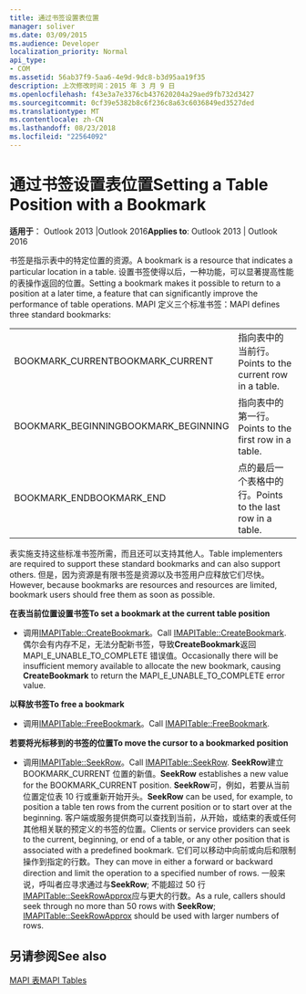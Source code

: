```yaml
---
title: 通过书签设置表位置
manager: soliver
ms.date: 03/09/2015
ms.audience: Developer
localization_priority: Normal
api_type:
- COM
ms.assetid: 56ab37f9-5aa6-4e9d-9dc8-b3d95aa19f35
description: 上次修改时间：2015 年 3 月 9 日
ms.openlocfilehash: f43e3a7e3376cb437620204a29aed9fb732d3427
ms.sourcegitcommit: 0cf39e5382b8c6f236c8a63c6036849ed3527ded
ms.translationtype: MT
ms.contentlocale: zh-CN
ms.lasthandoff: 08/23/2018
ms.locfileid: "22564092"
---
```

# <a name="setting-a-table-position-with-a-bookmark"></a><span data-ttu-id="9d2da-103">通过书签设置表位置</span><span class="sxs-lookup"><span data-stu-id="9d2da-103">Setting a Table Position with a Bookmark</span></span>

  
  
<span data-ttu-id="9d2da-104">**适用于**： Outlook 2013 |Outlook 2016</span><span class="sxs-lookup"><span data-stu-id="9d2da-104">**Applies to**: Outlook 2013 | Outlook 2016</span></span> 
  
<span data-ttu-id="9d2da-105">书签是指示表中的特定位置的资源。</span><span class="sxs-lookup"><span data-stu-id="9d2da-105">A bookmark is a resource that indicates a particular location in a table.</span></span> <span data-ttu-id="9d2da-106">设置书签使得以后，一种功能，可以显著提高性能的表操作返回的位置。</span><span class="sxs-lookup"><span data-stu-id="9d2da-106">Setting a bookmark makes it possible to return to a position at a later time, a feature that can significantly improve the performance of table operations.</span></span> <span data-ttu-id="9d2da-107">MAPI 定义三个标准书签：</span><span class="sxs-lookup"><span data-stu-id="9d2da-107">MAPI defines three standard bookmarks:</span></span> 
  
|||
|:-----|:-----|
|<span data-ttu-id="9d2da-108">BOOKMARK_CURRENT</span><span class="sxs-lookup"><span data-stu-id="9d2da-108">BOOKMARK_CURRENT</span></span>  <br/> |<span data-ttu-id="9d2da-109">指向表中的当前行。</span><span class="sxs-lookup"><span data-stu-id="9d2da-109">Points to the current row in a table.</span></span>  <br/> |
|<span data-ttu-id="9d2da-110">BOOKMARK_BEGINNING</span><span class="sxs-lookup"><span data-stu-id="9d2da-110">BOOKMARK_BEGINNING</span></span>  <br/> |<span data-ttu-id="9d2da-111">指向表中的第一行。</span><span class="sxs-lookup"><span data-stu-id="9d2da-111">Points to the first row in a table.</span></span>  <br/> |
|<span data-ttu-id="9d2da-112">BOOKMARK_END</span><span class="sxs-lookup"><span data-stu-id="9d2da-112">BOOKMARK_END</span></span>  <br/> |<span data-ttu-id="9d2da-113">点的最后一个表格中的行。</span><span class="sxs-lookup"><span data-stu-id="9d2da-113">Points to the last row in a table.</span></span>  <br/> |
   
<span data-ttu-id="9d2da-114">表实施支持这些标准书签所需，而且还可以支持其他人。</span><span class="sxs-lookup"><span data-stu-id="9d2da-114">Table implementers are required to support these standard bookmarks and can also support others.</span></span> <span data-ttu-id="9d2da-115">但是，因为资源是有限书签是资源以及书签用户应释放它们尽快。</span><span class="sxs-lookup"><span data-stu-id="9d2da-115">However, because bookmarks are resources and resources are limited, bookmark users should free them as soon as possible.</span></span> 
  
 <span data-ttu-id="9d2da-116">**在表当前位置设置书签**</span><span class="sxs-lookup"><span data-stu-id="9d2da-116">**To set a bookmark at the current table position**</span></span>
  
- <span data-ttu-id="9d2da-117">调用[IMAPITable::CreateBookmark](imapitable-createbookmark.md)。</span><span class="sxs-lookup"><span data-stu-id="9d2da-117">Call [IMAPITable::CreateBookmark](imapitable-createbookmark.md).</span></span> <span data-ttu-id="9d2da-118">偶尔会有内存不足，无法分配新书签，导致**CreateBookmark**返回 MAPI_E_UNABLE_TO_COMPLETE 错误值。</span><span class="sxs-lookup"><span data-stu-id="9d2da-118">Occasionally there will be insufficient memory available to allocate the new bookmark, causing **CreateBookmark** to return the MAPI_E_UNABLE_TO_COMPLETE error value.</span></span> 
    
 <span data-ttu-id="9d2da-119">**以释放书签**</span><span class="sxs-lookup"><span data-stu-id="9d2da-119">**To free a bookmark**</span></span>
  
- <span data-ttu-id="9d2da-120">调用[IMAPITable::FreeBookmark](imapitable-freebookmark.md)。</span><span class="sxs-lookup"><span data-stu-id="9d2da-120">Call [IMAPITable::FreeBookmark](imapitable-freebookmark.md).</span></span>
    
 <span data-ttu-id="9d2da-121">**若要将光标移到的书签的位置**</span><span class="sxs-lookup"><span data-stu-id="9d2da-121">**To move the cursor to a bookmarked position**</span></span>
  
- <span data-ttu-id="9d2da-122">调用[IMAPITable::SeekRow](imapitable-seekrow.md)。</span><span class="sxs-lookup"><span data-stu-id="9d2da-122">Call [IMAPITable::SeekRow](imapitable-seekrow.md).</span></span> <span data-ttu-id="9d2da-123">**SeekRow**建立 BOOKMARK_CURRENT 位置的新值。</span><span class="sxs-lookup"><span data-stu-id="9d2da-123">**SeekRow** establishes a new value for the BOOKMARK_CURRENT position.</span></span> <span data-ttu-id="9d2da-124">**SeekRow**可，例如，若要从当前位置定位表 10 行或重新开始开头。</span><span class="sxs-lookup"><span data-stu-id="9d2da-124">**SeekRow** can be used, for example, to position a table ten rows from the current position or to start over at the beginning.</span></span> <span data-ttu-id="9d2da-125">客户端或服务提供商可以查找到当前，从开始，或结束的表或任何其他相关联的预定义的书签的位置。</span><span class="sxs-lookup"><span data-stu-id="9d2da-125">Clients or service providers can seek to the current, beginning, or end of a table, or any other position that is associated with a predefined bookmark.</span></span> <span data-ttu-id="9d2da-126">它们可以移动中向前或向后和限制操作到指定的行数。</span><span class="sxs-lookup"><span data-stu-id="9d2da-126">They can move in either a forward or backward direction and limit the operation to a specified number of rows.</span></span> <span data-ttu-id="9d2da-127">一般来说，呼叫者应寻求通过与**SeekRow**; 不能超过 50 行[IMAPITable::SeekRowApprox](imapitable-seekrowapprox.md)应与更大的行数。</span><span class="sxs-lookup"><span data-stu-id="9d2da-127">As a rule, callers should seek through no more than 50 rows with **SeekRow**; [IMAPITable::SeekRowApprox](imapitable-seekrowapprox.md) should be used with larger numbers of rows.</span></span> 
    
## <a name="see-also"></a><span data-ttu-id="9d2da-128">另请参阅</span><span class="sxs-lookup"><span data-stu-id="9d2da-128">See also</span></span>



[<span data-ttu-id="9d2da-129">MAPI 表</span><span class="sxs-lookup"><span data-stu-id="9d2da-129">MAPI Tables</span></span>](mapi-tables.md)


